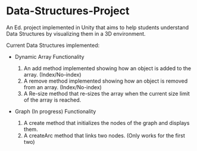 # Data-Structures-Project

An Ed. project implemented in Unity that aims to help students understand Data Structures by visualizing them in a 3D environment.


Current Data Structures implemented:

* Dynamic Array 
  Functionality
  1. An add method implemented showing how an object is added to the array. (Index/No-index)
  2. A remove method implemented showing how an object is removed from an array. (Index/No-index)
  3. A Re-size method  that re-sizes the array when the current size limit of the array is reached.

* Graph (In progress)
  Functionality
  1. A create method that initializes the nodes of the graph and displays them.
  2. A createArc method that links two nodes. (Only works for the first two)


